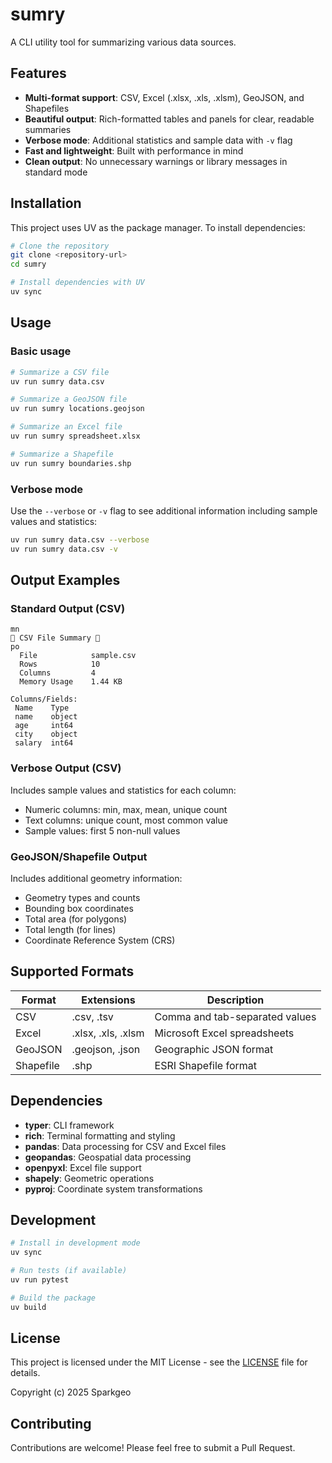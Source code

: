 # sumry

A CLI utility tool for summarizing various data sources.

## Features

- **Multi-format support**: CSV, Excel (.xlsx, .xls, .xlsm), GeoJSON, and Shapefiles
- **Beautiful output**: Rich-formatted tables and panels for clear, readable summaries
- **Verbose mode**: Additional statistics and sample data with `-v` flag
- **Fast and lightweight**: Built with performance in mind
- **Clean output**: No unnecessary warnings or library messages in standard mode

## Installation

This project uses UV as the package manager. To install dependencies:

```bash
# Clone the repository
git clone <repository-url>
cd sumry

# Install dependencies with UV
uv sync
```

## Usage

### Basic usage

```bash
# Summarize a CSV file
uv run sumry data.csv

# Summarize a GeoJSON file
uv run sumry locations.geojson

# Summarize an Excel file
uv run sumry spreadsheet.xlsx

# Summarize a Shapefile
uv run sumry boundaries.shp
```

### Verbose mode

Use the `--verbose` or `-v` flag to see additional information including sample values and statistics:

```bash
uv run sumry data.csv --verbose
uv run sumry data.csv -v
```

## Output Examples

### Standard Output (CSV)
```
m                  n
 CSV File Summary 
p                  o
  File            sample.csv  
  Rows            10          
  Columns         4           
  Memory Usage    1.44 KB     

Columns/Fields:
 Name    Type   
 name    object 
 age     int64  
 city    object 
 salary  int64
```

### Verbose Output (CSV)
Includes sample values and statistics for each column:
- Numeric columns: min, max, mean, unique count
- Text columns: unique count, most common value
- Sample values: first 5 non-null values

### GeoJSON/Shapefile Output
Includes additional geometry information:
- Geometry types and counts
- Bounding box coordinates
- Total area (for polygons)
- Total length (for lines)
- Coordinate Reference System (CRS)

## Supported Formats

| Format | Extensions | Description |
|--------|------------|-------------|
| CSV | .csv, .tsv | Comma and tab-separated values |
| Excel | .xlsx, .xls, .xlsm | Microsoft Excel spreadsheets |
| GeoJSON | .geojson, .json | Geographic JSON format |
| Shapefile | .shp | ESRI Shapefile format |

## Dependencies

- **typer**: CLI framework
- **rich**: Terminal formatting and styling
- **pandas**: Data processing for CSV and Excel files
- **geopandas**: Geospatial data processing
- **openpyxl**: Excel file support
- **shapely**: Geometric operations
- **pyproj**: Coordinate system transformations

## Development

```bash
# Install in development mode
uv sync

# Run tests (if available)
uv run pytest

# Build the package
uv build
```

## License

This project is licensed under the MIT License - see the [LICENSE](LICENSE) file for details.

Copyright (c) 2025 Sparkgeo

## Contributing

Contributions are welcome! Please feel free to submit a Pull Request.
